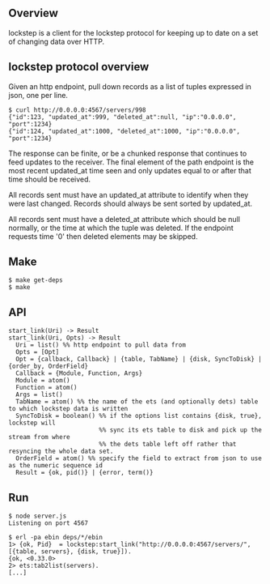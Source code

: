 ## Overview

lockstep is a client for the lockstep protocol for keeping up to date on a set of changing data over HTTP.

## lockstep protocol overview

Given an http endpoint, pull down records as a list of tuples expressed in json, one per line. 

    $ curl http://0.0.0.0:4567/servers/998
    {"id":123, "updated_at":999, "deleted_at":null, "ip":"0.0.0.0", "port":1234}
    {"id":124, "updated_at":1000, "deleted_at":1000, "ip":"0.0.0.0", "port":1234}

The response can be finite, or be a chunked response that continues to feed updates to the receiver.  The final element of the path endpoint is the most recent updated_at time seen and only updates equal to or after that time should be received.

All records sent must have an updated_at attribute to identify when they were last changed.  Records should always be sent sorted by updated_at.

All records sent must have a deleted_at attribute which should be null normally, or the time at which the tuple was deleted.  If the endpoint requests time '0' then deleted elements may be skipped.

## Make

    $ make get-deps
    $ make

## API

    start_link(Uri) -> Result
    start_link(Uri, Opts) -> Result
      Uri = list() %% http endpoint to pull data from
      Opts = [Opt]
      Opt = {callback, Callback} | {table, TabName} | {disk, SyncToDisk} | {order_by, OrderField}
      Callback = {Module, Function, Args}
      Module = atom()
      Function = atom()
      Args = list()
      TabName = atom() %% the name of the ets (and optionally dets) table to which lockstep data is written
      SyncToDisk = boolean() %% if the options list contains {disk, true}, lockstep will
                             %% sync its ets table to disk and pick up the stream from where
                             %% the dets table left off rather that resyncing the whole data set.
      OrderField = atom() %% specify the field to extract from json to use as the numeric sequence id
      Result = {ok, pid()} | {error, term()}

## Run

    $ node server.js
    Listening on port 4567

    $ erl -pa ebin deps/*/ebin
    1> {ok, Pid}  = lockstep:start_link("http://0.0.0.0:4567/servers/", [{table, servers}, {disk, true}]).
    {ok, <0.33.0>
    2> ets:tab2list(servers).
    [...]
